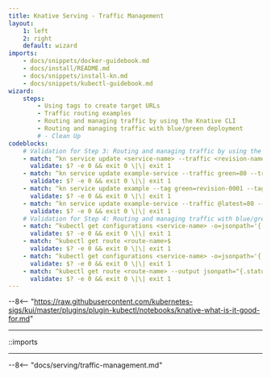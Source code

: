 ```yaml
---
title: Knative Serving - Traffic Management
layout:
    1: left
    2: right
    default: wizard
imports:
    - docs/snippets/docker-guidebook.md
    - docs/install/README.md
    - docs/snippets/install-kn.md
    - docs/snippets/kubectl-guidebook.md
wizard:
    steps:
        - Using tags to create target URLs
        - Traffic routing examples
        - Routing and managing traffic by using the Knative CLI
        - Routing and managing traffic with blue/green deployment
        # - Clean Up
codeblocks:
    # Validation for Step 3: Routing and managing traffic by using the Knative CLI
    - match: ^kn service update <service-name> --traffic <revision-name>=<percent>$
      validate: $? -e 0 && exit 0 \|\| exit 1
    - match: ^kn service update example-service --traffic green=80 --traffic blue=20$
      validate: $? -e 0 && exit 0 \|\| exit 1
    - match: ^kn service update example --tag green=revision-0001 --tag blue=@latest$
      validate: $? -e 0 && exit 0 \|\| exit 1
    - match: ^kn service update example-service --traffic @latest=80 --traffic v1=20$
      validate: $? -e 0 && exit 0 \|\| exit 1
    # Validation for Step 4: Routing and managing traffic with blue/green deployment
    - match: ^kubectl get configurations <service-name> -o=jsonpath='{.status.latestCreatedRevisionName}'$
      validate: $? -e 0 && exit 0 \|\| exit 1
    - match: ^kubectl get route <route-name>$
      validate: $? -e 0 && exit 0 \|\| exit 1
    - match: ^kubectl get configurations <service-name> -o=jsonpath='{.status.latestCreatedRevisionName}'$
      validate: $? -e 0 && exit 0 \|\| exit 1
    - match: ^kubectl get route <route-name> --output jsonpath="{.status.traffic[*].url}"$
      validate: $? -e 0 && exit 0 \|\| exit 1
---
```


--8<-- "https://raw.githubusercontent.com/kubernetes-sigs/kui/master/plugins/plugin-kubectl/notebooks/knative-what-is-it-good-for.md"

---

::imports

---

--8<-- "docs/serving/traffic-management.md"

<!-- --8<-- "../docs/getting-started/clean-up.md" -->